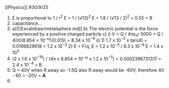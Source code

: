 [[Physics]]
#30/9/25
1) E is proportional to 1 / r$^2$
	E = 1 / (√13)$^2$
	E = 1.8 / (√13 / 2)$^2$ = 0.55
	= B
2) capacitance...
3) a)![[Excalidraw/metalsphere.md]]
	b) The electric potential is the force experienced by a positive charged particle
	c) 
		i) V = Q / 4πε₀r
		5000 = Q / 4(π)(8.854 × 10⁻¹²)(0.015)
		= 8.34 x 10$^{-9}$
		ii) 1) 1.7 x 10$^{-2}$ x tan(4) = 0.0196829618 = 1.2 x 10$^{-3}$
		2) E = F/q, E = 1.2 x 10$^{-3}$ / 8.3 x 10$^{-9}$
		E = 1.4 x 10$^5$
4) (2 x 1.6 x 10$^{-19}$) / (4π x 8.854 × 10⁻¹² x 1.2 x 10$^{-5}$)
	 = 0.0002396731317
	 = 2.4 x 10$^{-4}$ = B
5) Q = 40V when R away so -1.5Q also R away would be -60V, therefore 40 - 60 = -20V = **A**
6) 